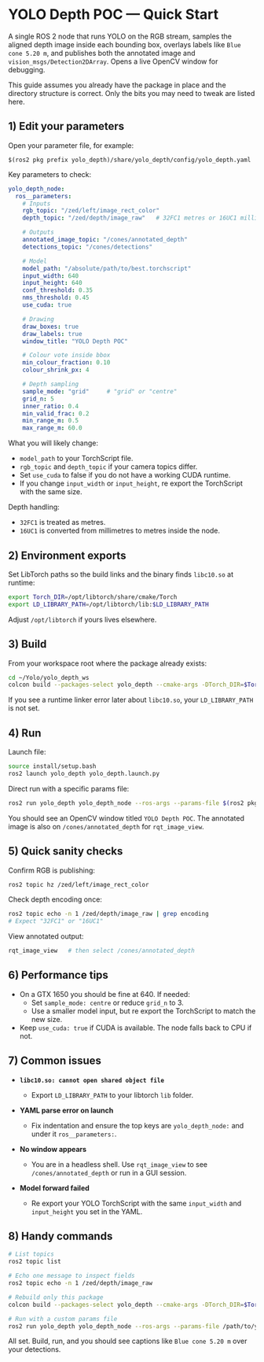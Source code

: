 # YOLO Depth POC — Quick Start

A single ROS 2 node that runs YOLO on the RGB stream, samples the aligned depth image inside each bounding box, overlays labels like `Blue cone 5.20 m`, and publishes both the annotated image and `vision_msgs/Detection2DArray`. Opens a live OpenCV window for debugging.

This guide assumes you already have the package in place and the directory structure is correct. Only the bits you may need to tweak are listed here.

## 1) Edit your parameters

Open your parameter file, for example:
```
$(ros2 pkg prefix yolo_depth)/share/yolo_depth/config/yolo_depth.yaml
```
Key parameters to check:

```yaml
yolo_depth_node:
  ros__parameters:
    # Inputs
    rgb_topic: "/zed/left/image_rect_color"
    depth_topic: "/zed/depth/image_raw"   # 32FC1 metres or 16UC1 millimetres

    # Outputs
    annotated_image_topic: "/cones/annotated_depth"
    detections_topic: "/cones/detections"

    # Model
    model_path: "/absolute/path/to/best.torchscript"
    input_width: 640
    input_height: 640
    conf_threshold: 0.35
    nms_threshold: 0.45
    use_cuda: true

    # Drawing
    draw_boxes: true
    draw_labels: true
    window_title: "YOLO Depth POC"

    # Colour vote inside bbox
    min_colour_fraction: 0.10
    colour_shrink_px: 4

    # Depth sampling
    sample_mode: "grid"     # "grid" or "centre"
    grid_n: 5
    inner_ratio: 0.4
    min_valid_frac: 0.2
    min_range_m: 0.5
    max_range_m: 60.0
```

What you will likely change:
- `model_path` to your TorchScript file.
- `rgb_topic` and `depth_topic` if your camera topics differ.
- Set `use_cuda` to false if you do not have a working CUDA runtime.
- If you change `input_width` or `input_height`, re export the TorchScript with the same size.

Depth handling:
- `32FC1` is treated as metres.
- `16UC1` is converted from millimetres to metres inside the node.

## 2) Environment exports

Set LibTorch paths so the build links and the binary finds `libc10.so` at runtime:

```bash
export Torch_DIR=/opt/libtorch/share/cmake/Torch
export LD_LIBRARY_PATH=/opt/libtorch/lib:$LD_LIBRARY_PATH
```

Adjust `/opt/libtorch` if yours lives elsewhere.

## 3) Build

From your workspace root where the package already exists:

```bash
cd ~/Yolo/yolo_depth_ws
colcon build --packages-select yolo_depth --cmake-args -DTorch_DIR=$Torch_DIR
```

If you see a runtime linker error later about `libc10.so`, your `LD_LIBRARY_PATH` is not set.

## 4) Run

Launch file:
```bash
source install/setup.bash
ros2 launch yolo_depth yolo_depth.launch.py
```

Direct run with a specific params file:
```bash
ros2 run yolo_depth yolo_depth_node --ros-args --params-file $(ros2 pkg prefix yolo_depth)/share/yolo_depth/config/yolo_depth.yaml
```

You should see an OpenCV window titled `YOLO Depth POC`. The annotated image is also on `/cones/annotated_depth` for `rqt_image_view`.

## 5) Quick sanity checks

Confirm RGB is publishing:
```bash
ros2 topic hz /zed/left/image_rect_color
```

Check depth encoding once:
```bash
ros2 topic echo -n 1 /zed/depth/image_raw | grep encoding
# Expect "32FC1" or "16UC1"
```

View annotated output:
```bash
rqt_image_view   # then select /cones/annotated_depth
```

## 6) Performance tips

- On a GTX 1650 you should be fine at 640. If needed:
  - Set `sample_mode: centre` or reduce `grid_n` to 3.
  - Use a smaller model input, but re export the TorchScript to match the new size.
- Keep `use_cuda: true` if CUDA is available. The node falls back to CPU if not.

## 7) Common issues

- **`libc10.so: cannot open shared object file`**
  - Export `LD_LIBRARY_PATH` to your libtorch `lib` folder.

- **YAML parse error on launch**
  - Fix indentation and ensure the top keys are `yolo_depth_node:` and under it `ros__parameters:`.

- **No window appears**
  - You are in a headless shell. Use `rqt_image_view` to see `/cones/annotated_depth` or run in a GUI session.

- **Model forward failed**
  - Re export your YOLO TorchScript with the same `input_width` and `input_height` you set in the YAML.

## 8) Handy commands

```bash
# List topics
ros2 topic list

# Echo one message to inspect fields
ros2 topic echo -n 1 /zed/depth/image_raw

# Rebuild only this package
colcon build --packages-select yolo_depth --cmake-args -DTorch_DIR=$Torch_DIR

# Run with a custom params file
ros2 run yolo_depth yolo_depth_node --ros-args --params-file /path/to/yolo_depth.yaml
```

All set. Build, run, and you should see captions like `Blue cone 5.20 m` over your detections.
